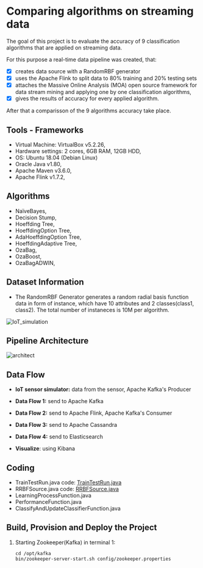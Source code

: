 # Comparing algorithms on streaming data
The goal of this project is to evaluate the accuracy of 9 classification algorithms that are applied on streaming data. 

For this purpose a real-time data pipeline was created, that:

- [x] creates data source with a RandomRBF generator
- [x] uses the Apache Flink to split data to 80% training and 20% testing sets 
- [x] attaches the Massive Online Analysis (MOA) open source framework for data stream mining and applying one by one classification algorithms, 
- [x] gives the results of accuracy for every applied algorithm.

After that a comparisson of the 9 algorithms accuracy take place.  

## **Tools - Frameworks** ##
- Virtual Machine: VirtualBox v5.2.26, 
- Hardware settings: 2 cores, 6GB RAM, 12GB HDD, 
- OS: Ubuntu 18.04 (Debian Linux) 
- Oracle Java v1.80, 
- Apache Maven v3.6.0,
- Apache Flink v1.7.2,


## **Algorithms** ##
- NaïveBayes,
- Decision Stump,
- Hoeffding Tree,
- HoeffdingOption Tree, 
- AdaHoeffdingOption Tree, 
- HoeffdingAdaptive Tree, 
- OzaBag,  
- OzaBoost, 
- OzaBagADWIN, 


## Dataset Information ##
- The RandomRBF Generator generates a random radial basis function data in form of instance, which have 10 attributes and 2 classes(class1, class2). The total number of instaneces is 10M per algorithm.

![IoT_simulation](https://github.com/ioantsep/realtime-pipeline-kafka-flink/blob/main/images/IoT_simul.png)


## Pipeline Architecture ##

![architect](https://github.com/ioantsep/realtime-pipeline-kafka-flink/blob/main/images/architect_system.png)



## **Data Flow** ##
- __IoT sensor simulator:__ data from the sensor, Apache Kafka's Producer

- __Data Flow 1:__ send to Apache Kafka

- __Data Flow 2:__ send to Apache Flink, Apache Kafka's Consumer

- __Data Flow 3:__ send to Apache Cassandra

- __Data Flow 4:__ send to Elasticsearch

- __Visualize__: using Kibana


## **Coding** ##
- TrainTestRun.java code: [TrainTestRun.java](https://github.com/ioantsep/realtime-pipeline-kafka-flink/blob/main/coding/sendtosink.java)
- RRBFSource.java code: [RRBFSource.java](https://github.com/ioantsep/realtime-pipeline-kafka-flink/blob/main/coding/DataGenerator.java)
- LearningProcessFunction.java
- PerformanceFunction.java 
- ClassifyAndUpdateClassifierFunction.java


## **Build, Provision and Deploy the Project** ##
1. Starting Zookeeper(Kafka) in terminal 1: 
	```
	cd /opt/kafka
	bin/zookeeper-server-start.sh config/zookeeper.properties
	```

